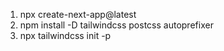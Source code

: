 1. npx create-next-app@latest
2. npm install -D tailwindcss postcss autoprefixer
3. npx tailwindcss init -p

